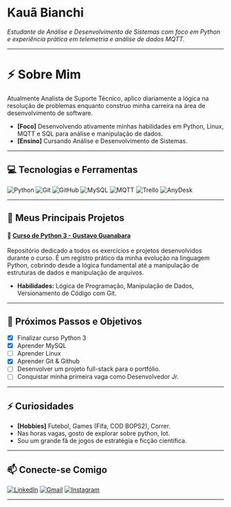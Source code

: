 # Kauã Bianchi
*Estudante de Análise e Desenvolvimento de Sistemas com foco em Python e experiência prática em telemetria e análise de dados MQTT.*

---

# ⚡ Sobre Mim

Atualmente Analista de Suporte Técnico, aplico diariamente a lógica na resolução de problemas enquanto construo minha carreira na área de desenvolvimento de software.

- **[Foco]** Desenvolvendo ativamente minhas habilidades em Python, Linux, MQTT e SQL para análise e manipulação de dados.
- **[Ensino]** Cursando Análise e Desenvolvimento de Sistemas.

---

## 💻 Tecnologias e Ferramentas

![Python](https://img.shields.io/badge/Python-3776AB?style=for-the-badge&logo=python&logoColor=white)
![Git](https://img.shields.io/badge/Git-%23F05032?style=for-the-badge&logo=Git&logoColor=white&logoSize=auto)
![GitHub](https://img.shields.io/badge/GitHub-%23181717?style=for-the-badge&logo=GitHub&logoSize=auto)
![MySQL](https://img.shields.io/badge/MySQL-4479A1?style=for-the-badge&logo=mysql&logoColor=white&logoSize=auto)
![MQTT](https://img.shields.io/badge/MQTT-663366?style=for-the-badge&logo=mqtt&logoColor=white)
![Trello](https://img.shields.io/badge/Trello-%230052CC?style=for-the-badge&logo=trello&logoColor=%23FFFFFF)
![AnyDesk](https://img.shields.io/badge/AnyDesk-%23EF443B?style=for-the-badge&logo=AnyDesk&logoColor=%23FFFFFF&logoSize=auto)

---

## 📌 Meus Principais Projetos

#### 📖 [Curso de Python 3 - Gustavo Guanabara](https://github.com/kbianchi-tech/Curso_Python_Guanabara)
Repositório dedicado a todos os exercícios e projetos desenvolvidos durante o curso. É um registro prático da minha evolução na linguagem Python, cobrindo desde a lógica fundamental até a manipulação de estruturas de dados e manipulação de arquivos.
- **Habilidades:** Lógica de Programação, Manipulação de Dados, Versionamento de Código com Git.

---

## 🎯 Próximos Passos e Objetivos

- [X] Finalizar curso Python 3
- [X] Aprender MySQL
- [ ] Aprender Linux
- [X] Aprender Git & Github
- [ ] Desenvolver um projeto full-stack para o portfólio.
- [ ] Conquistar minha primeira vaga como Desenvolvedor Jr.

---
## ⚡ Curiosidades

- **[Hobbies]** Futebol, Games (Fifa, COD BOPS2), Correr.
- Nas horas vagas, gosto de explorar sobre python, Iot.
- Sou um grande fã de jogos de estratégia e ficção científica.
---

## 📫 Conecte-se Comigo

[![LinkedIn](https://img.shields.io/badge/LinkedIn-0077B5?style=for-the-badge&logo=linkedin&logoColor=white)](https://www.linkedin.com/in/kauabianchi/)
[![Gmail](https://img.shields.io/badge/Gmail-D14836?style=for-the-badge&logo=gmail&logoColor=white)](mailto:kauabianchi075@gmail.com)
[![Instagram](https://img.shields.io/badge/Instagram-%23FF0069?style=for-the-badge&logo=Instagram&logoColor=%23FFFFFF&logoSize=auto)](https://www.instagram.com/_bianchiix)


---

